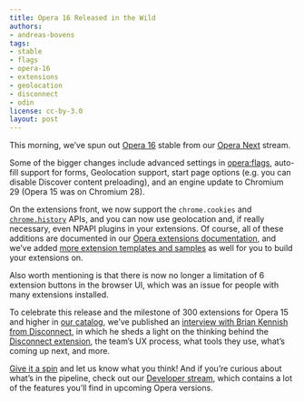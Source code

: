 ```yaml
---
title: Opera 16 Released in the Wild
authors:
- andreas-bovens
tags:
- stable
- flags
- opera-16
- extensions
- geolocation
- disconnect
- odin
license: cc-by-3.0
layout: post
---
```


This morning, we’ve spun out [Opera 16][1] stable from our [Opera Next][2] stream.

[1]: http://www.opera.com/computer/
[2]: http://www.opera.com/computer/next

Some of the bigger changes include advanced settings in [opera:flags][3], auto-fill support for forms, Geolocation support, start page options (e.g. you can disable Discover content preloading), and an engine update to Chromium 29 (Opera 15 was on Chromium 28).

[3]: opera:flags

On the extensions front, we now support the `chrome.cookies` and [`chrome.history`][4] APIs, and you can now use geolocation and, if really necessary, even NPAPI plugins in your extensions. Of course, all of these additions are documented in our [Opera extensions documentation][5], and we’ve added [more extension templates and samples][6] as well for you to build your extensions on.

[4]: http://dev.opera.com/extension-docs/tut_history.html
[5]: http://dev.opera.com/extension-docs/
[6]: http://dev.opera.com/extension-docs/tut_extension_samples.html

Also worth mentioning is that there is now no longer a limitation of 6 extension buttons in the browser UI, which was an issue for people with many extensions installed.

To celebrate this release and the milestone of 300 extensions for Opera 15 and higher in [our catalog][7], we’ve published an [interview with Brian Kennish from Disconnect][8], in which he sheds a light on the thinking behind the [Disconnect extension][9], the team’s UX process, what tools they use, what’s coming up next, and more.

[7]: https://addons.opera.com/
[8]: http://dev.opera.com/articles/extension-developer-interviews-disconnect/
[9]: https://addons.opera.com/en/extensions/details/disconnect/?display=en

[Give it a spin][10] and let us know what you think! And if you’re curious about what’s in the pipeline, check out our [Developer stream][11], which contains a lot of the features you’ll find in upcoming Opera versions.

[10]: http://www.opera.com/computer/
[11]: http://www.opera.com/developer/
